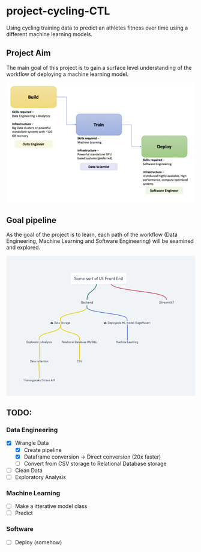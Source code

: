 # project-cycling-CTL
Using cycling training data to predict an athletes fitness over time using a different machine learning models.

## Project Aim
The main goal of this project is to gain a surface level understanding of the workflow of deploying a machine learning model.

![Project Aim](arb/images/pipeline.png)

## Goal pipeline
As the goal of the project is to learn, each path of the workflow (Data Engineering, Machine Learning and Software Engineering) will be examined and explored.

![Project Aim](arb/images/process.png)

## TODO:

### Data Engineering
- [X] Wrangle Data
   - [X] Create pipeline
   - [X] Dataframe conversion -> Direct conversion (20x faster)
   - [ ] Convert from CSV storage to Relational Database storage
- [ ] Clean Data
- [ ] Exploratory Analysis

### Machine Learning
- [ ] Make a itterative model class
- [ ] Predict

### Software
- [ ] Deploy (somehow)
 
